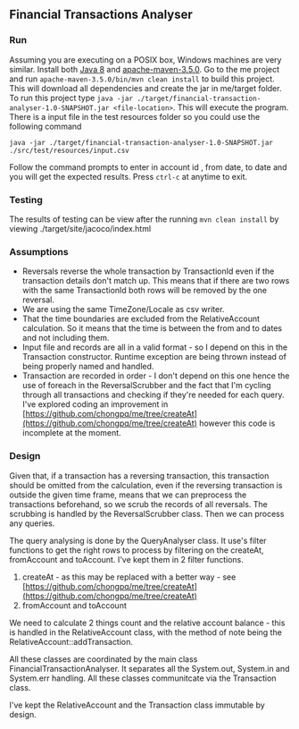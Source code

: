 ## Financial Transactions Analyser

### Run
Assuming you are executing on a POSIX box, Windows machines are very similar. Install both [Java 8](http://www.oracle.com/technetwork/java/javase/downloads/index.html) and [apache-maven-3.5.0](https://maven.apache.org/download.cgi). Go to the me project and run `apache-maven-3.5.0/bin/mvn clean install` to build this project. This will download all dependencies and create the jar in me/target folder. To run this project type `java -jar ./target/financial-transaction-analyser-1.0-SNAPSHOT.jar <file-location>`. This will execute the program. There is a input file in the test resources folder so you could use the following command
```
java -jar ./target/financial-transaction-analyser-1.0-SNAPSHOT.jar ./src/test/resources/input.csv
```

Follow the command prompts to enter in account id , from date, to date and you will get the expected results. Press `ctrl-c` at anytime to exit.

### Testing
The results of testing can be view after the running `mvn clean install` by viewing ./target/site/jacoco/index.html

### Assumptions
* Reversals reverse the whole transaction by TransactionId even if the transaction details don't match up. This means that if there are two rows with the same TransactionId both rows will be removed by the one reversal.
* We are using the same TimeZone/Locale as csv writer.
* That the time boundaries are excluded from the RelativeAccount calculation. So it means that the time is between the from and to dates and not including them.
* Input file and records are all in a valid format - so I depend on this in the Transaction constructor. Runtime exception are being thrown instead of being properly named and handled.
* Transaction are recorded in order - I don't depend on this one hence the use of foreach in the ReversalScrubber and the fact that I'm cycling through all transactions and checking if they're needed for each query. I've explored coding an improvement in [https://github.com/chongpq/me/tree/createAt](https://github.com/chongpq/me/tree/createAt) however this code is incomplete at the moment.

### Design
Given that, if a transaction has a reversing transaction, this transaction should be omitted from the calculation, even if the reversing transaction is outside the given time frame, means that we can preprocess the transactions beforehand, so we scrub the records of all reversals. The scrubbing is handled by the ReversalScrubber class. Then we can process any queries.

The query analysing is done by the QueryAnalyser class. It use's filter functions to get the right rows to process by filtering on the createAt, fromAccount and toAccount. I've kept them in 2 filter functions.
1. createAt - as this may be replaced with a better way - see [https://github.com/chongpq/me/tree/createAt](https://github.com/chongpq/me/tree/createAt)
2. fromAccount and toAccount

We need to calculate 2 things count and the relative account balance - this is handled in the RelativeAccount class, with the method of note being the RelativeAccount::addTransaction.

All these classes are coordinated by the main class FinancialTransactionAnalyser. It separates all the System.out, System.in and System.err handling. All these classes communitcate via the Transaction class.

I've kept the RelativeAccount and the Transaction class immutable by design.
